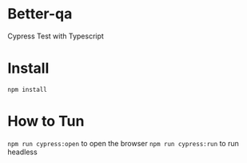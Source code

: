 # Better-qa
Cypress Test with Typescript

# Install
`npm install`

# How to Tun
`npm run cypress:open` to open the browser
`npm run cypress:run` to run headless
